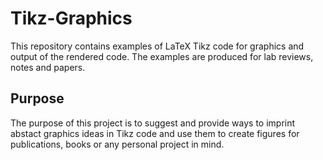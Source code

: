 # Tikz-Graphics

This repository contains examples of LaTeX Tikz code for graphics and output of the rendered code. The examples are produced for lab reviews, notes and papers.

## Purpose 

The purpose of this project is to suggest and provide ways to imprint abstact graphics ideas in Tikz code and use them to create figures for publications, books
or any personal project in mind. 
